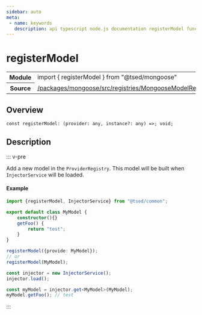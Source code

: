 ```yaml
---
sidebar: auto
meta:
 - name: keywords
   description: api typescript node.js documentation registerModel function
---
```

# registerModel <Badge text="Function" type="function"/>
<!-- Summary -->
<section class="symbol-info"><table class="is-full-width"><tbody><tr><th>Module</th><td><div class="lang-typescript"><span class="token keyword">import</span> { registerModel }&nbsp;<span class="token keyword">from</span>&nbsp;<span class="token string">"@tsed/mongoose"</span></div></td></tr><tr><th>Source</th><td><a href="https://github.com/Romakita/ts-express-decorators/blob/v4.33.0/packages/mongoose/src/registries/MongooseModelRegistry.ts#L0-L0">/packages/mongoose/src/registries/MongooseModelRegistry.ts</a></td></tr></tbody></table></section>

<!-- Overview -->
## Overview


<pre><code class="typescript-lang "><span class="token keyword">const</span> registerModel<span class="token punctuation">:</span> <span class="token punctuation">(</span>provider<span class="token punctuation">:</span> <span class="token keyword">any</span><span class="token punctuation">,</span> instance?<span class="token punctuation">:</span> <span class="token keyword">any</span><span class="token punctuation">)</span> =&gt<span class="token punctuation">;</span> <span class="token keyword">void</span><span class="token punctuation">;</span></code></pre>



<!-- Description -->
## Description

::: v-pre

Add a new model in the `ProviderRegistry`.
This model will be built when `InjectorService` will be loaded.

#### Example

```typescript
import {registerModel, InjectorService} from "@tsed/common";

export default class MyModel {
    constructor(){}
    getFoo() {
        return "test";
    }
}

registerModel({provide: MyModel});
// or
registerModel(MyModel);

const injector = new InjectorService();
injector.load();

const myModel = injector.get<MyModel>(MyModel);
myModel.getFoo(); // test
```


:::
